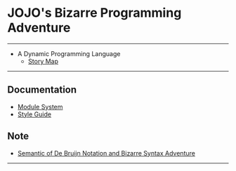 # JOJO's Bizarre Programming Adventure

------

- A Dynamic Programming Language
  - [Story Map][story-map]

------

## Documentation

- [Module System][module-system]
- [Style Guide][style-guide]

## Note

- [Semantic of De Bruijn Notation and Bizarre Syntax Adventure][de-bruijn-notation]

------

[story-map]: https://xieyuheng.github.io/jojo/story-map

[module-system]: https://xieyuheng.github.io/jojo/docs/module-system
[style-guide]: https://xieyuheng.github.io/jojo/docs/style-guide

[de-bruijn-notation]: https://xieyuheng.github.io/jojo/note/de-bruijn-notation

